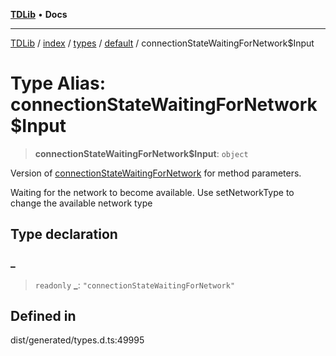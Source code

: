 [**TDLib**](../../../../../../README.md) • **Docs**

***

[TDLib](../../../../../../modules.md) / [index](../../../../../README.md) / [types](../../../README.md) / [default](../README.md) / connectionStateWaitingForNetwork$Input

# Type Alias: connectionStateWaitingForNetwork$Input

> **connectionStateWaitingForNetwork$Input**: `object`

Version of [connectionStateWaitingForNetwork](connectionStateWaitingForNetwork.md) for method parameters.

Waiting for the network to become available. Use setNetworkType to change the available network type

## Type declaration

### \_

> `readonly` **\_**: `"connectionStateWaitingForNetwork"`

## Defined in

dist/generated/types.d.ts:49995
